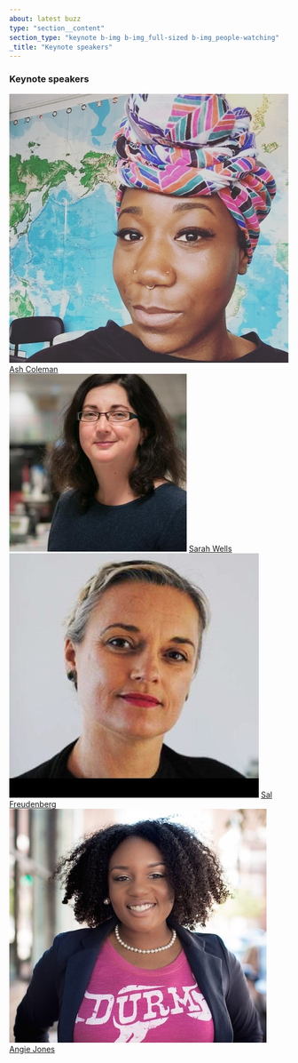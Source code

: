 ```yaml
---
about: latest buzz
type: "section__content"
section_type: "keynote b-img b-img_full-sized b-img_people-watching"
_title: "Keynote speakers"
---
```

<h3 class="b-section__title">Keynote speakers</h3>
<div class="b-keynote">
<div id="" class="b-keynote__speaker">
    <img class="b-keynote__img" src="/images/2019/people/ash-coleman.jpeg">
    <span class="b-keynote__name"><a href="/2019/speakers#ash-coleman">Ash Coleman</a></span>
    <!-- <span class="b-keynote__title"><a href="/2019/topics#gojko-adzic">Painless Visual Testing</a></span> -->
</div>
<div id="" class="b-keynote__speaker">
    <img class="b-keynote__img" src="/images/2019/people/sarah-wells.jpg">
    <span class="b-keynote__name"><a href="2019/speakers/#sarah-wells">Sarah Wells</a></span>
    <!-- <span class="b-keynote__title"><a href="2019/speakers/#pamela-gay">Testing v. Crowdsourced Data, or How I learned to stop worrying and Love the F-Bomb</a></span> -->
</div>
<div id="" class="b-keynote__speaker">
    <img class="b-keynote__img" src="/images/2019/people/sal-freudenberg.jpg">
    <span class="b-keynote__name"><a href="/2019/speakers#sal-freudenberg">Sal Freudenberg</a></span>
    <!-- <span class="b-keynote__title"><a href="/2019/topics#lanette-creamer">Test Like a Cat</a></span> -->
</div>
<div id="" class="b-keynote__speaker">
    <img class="b-keynote__img" src="/images/2019/people/angie-jones.jpg">
    <span class="b-keynote__name"><a href="/2019/speakers#angie-jones">Angie Jones</a></span>
    <!-- <span class="b-keynote__title"><a href="/2019/topics#zeger-van-hese">The Power of Doubt - Becoming a Software Skeptic</a></span> -->
</div>
</div>
